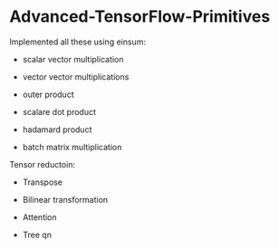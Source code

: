 # Advanced-TensorFlow-Primitives

Implemented all these using einsum:
  - scalar vector multiplication

  - vector vector multiplications 

  - outer product

  - scalare dot product

  - hadamard product

  - batch matrix multiplication

Tensor reductoin:
  - Transpose
  
  - Bilinear transformation
  
  - Attention
  
  - Tree qn

